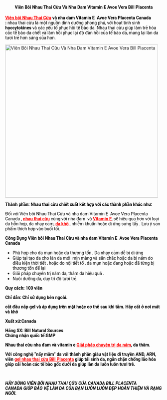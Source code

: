 <h2 style="text-align: center;"><span style="font-size: 14px; font-family: Roboto; color: #000000;">Viên Bôi Nhau Thai Cừu Và Nha Dam Vitamin E Avoe Vera Bill Placenta</span></h2>
<span style="font-size: 14px; font-family: Roboto; color: #000000;"><strong><span style="color: #ff0000;"><a style="color: #ff0000;" href="https://haby.vn/san-pham/vien-boi-nhau-thai-cuu-va-nha-dam-vitamin-e-avoe-vera-bill-placenta/">Viên bôi Nhau Thai Cừu</a> </span>và nha dam Vitamin E  Avoe Vera Placenta Canada :</strong> nhau thai cừu là một nguồn dinh dưỡng phong phú, với hoạt tính sinh <strong>họccytokines </strong>và các yếu tố phục hồi tế bào da. Nhau thai cừu giúp làm trẻ hóa các tế bào da chết và làm hồi phục lại độ đàn hồi của tế bào da, mang lại làn da tươi trẻ hơn sáng sủa hơn.</span>
<p style="text-align: left;"><img class="aligncenter wp-image-3879 size-full" src="https://haby.vn/wp-content/uploads/2017/06/0636117148822826625.jpg" alt="Viên Bôi Nhau Thai Cừu Và Nha Dam Vitamin E Avoe Vera Bill Placenta" width="490" height="490" /></p>
<span style="font-size: 14px; font-family: Roboto; color: #000000;"><strong>Thành phần: Nhau thai cừu chiết xuất kết hợp với các thành phần khác như:</strong></span>

<span style="font-size: 14px; font-family: Roboto; color: #000000;">Đối với Viên bôi Nhau Thai Cừu và nha dam Vitamin E  Avoe Vera Placenta Canada , <strong><span style="color: #ff0000;"><a style="color: #ff0000;" href="https://haby.vn/san-pham/vien-nhau-thai-cuu-costar-sheep-placenta-15000mg-100-vien/">nhau thai cừu</a></span></strong> cùng với nha đam  và <strong><span style="color: #ff0000;"><a style="color: #ff0000;" href="https://haby.vn/san-pham/kem-duong-tri-nam-tan-nhang-va-vitamin-e/">Vitamin E</a></span></strong>, sẽ hiệu quả hơn với loại da hỗn hợp, da nhạy cảm, <strong><span style="color: #ff0000;"><a style="color: #ff0000;" href="https://haby.vn/san-pham/nuoc-hoa-hong-duong-danh-cho-da-kho-mat-nuoc-milky-dress-120ml/">da khô</a></span></strong> , nhiễm khuẩn hoặc dị ứng sưng tấy . Lưu ý sản phẩm thích hợp vào buổi tối.</span>

<span style="font-size: 14px; font-family: Roboto; color: #000000;"><strong>Công Dụng Viên bôi Nhau Thai Cừu và nha dam Vitamin E  Avoe Vera Placenta Canada</strong></span>
<ul>
 	<li><span style="font-size: 14px; font-family: Roboto; color: #000000;">Phù hợp cho da mụn hoặc da thương tổn , Da nhạy cảm dễ bị dị ứng</span></li>
 	<li><span style="font-size: 14px; font-family: Roboto; color: #000000;">Giúp tại tạo da cho làn da mới  mịn màng và săn chắc hoặc da bị nám do điều kiện thời tiết , hoặc do nội tiết tố , da mụn hoặc đang hoặc đã từng bị thương tổn để lại</span></li>
 	<li><span style="font-size: 14px; font-family: Roboto; color: #000000;">Giải pháp chuyên trị nám da, thâm da hiệu quả .</span></li>
 	<li><span style="font-size: 14px; font-family: Roboto; color: #000000;">Nuôi dưỡng da, duy trì độ tươi trẻ.</span></li>
</ul>
<figure id="attachment_3537" class="thumbnail wp-caption alignnone"></figure>
<span style="font-family: Roboto; font-size: 14px; color: #000000;"><strong>Quy cách: 100 viên</strong></span>

<span style="font-family: Roboto; font-size: 14px; color: #000000;"><strong>Chỉ dẫn: Chỉ sử dụng bên ngoài.</strong></span>

<span style="font-family: Roboto; font-size: 14px; color: #000000;"><strong>cắt đầu nắp gel và áp dụng trên mặt hoặc cơ thể sau khi tắm. Hãy cất ở nơi mát và khô</strong></span>

<span style="font-family: Roboto; font-size: 14px; color: #000000;"><strong>Xuất xứ:Canada</strong></span>
<div><span style="font-family: Roboto; font-size: 14px; color: #000000;"><strong>Hãng SX: Bill Natural Sources</strong></span></div>
<span style="font-family: Roboto; font-size: 14px; color: #000000;"><strong>Chứng nhận quốc tế:GMP</strong></span>

<span style="font-size: 14px; font-family: Roboto; color: #000000;"><strong>Nhau thai cừu nha đam và vitamin e <span style="color: #ff0000;"><a style="color: #ff0000;" href="https://haby.vn/san-pham/vien-boi-tinh-chat-nhau-thai-cuu-nha-dam-vitamin-e-spf15-2/">Giải pháp chuyên trị da nám</a></span>, da thâm.</strong></span>
<div id="bl948">
<div id="bl879">
<div class="sq_blog_content">
<div class="sq_news_text">
<div class="sq_news_text"><span style="font-family: Roboto; font-size: 14px; color: #000000;"><strong>Với công nghệ “nẩy mầm” da với thành phần giàu vật liệu di truyền AND, ARN, viên <span style="color: #ff0000;"><a style="color: #ff0000;" href="https://haby.vn/san-pham/vien-boi-nhau-thai-cuu-va-vitamin-e-extra-spf15/">gel nhau thai cừu Bill Placenta</a></span> giúp tái sinh da, ngăn chặn chống lão hóa giúp cải hoàn các tế bào gốc dưới da giúp làn da luôn luôn tươi trẻ.</strong></span></div>
<div><span style="font-family: Roboto; font-size: 14px; color: #000000;"> </span></div>
<div>
<h2><span style="font-family: Roboto; font-size: 14px; color: #000000;"><em>HÃY DÙNG VIÊN BÔI NHAU THAI CỪU CỦA CANADA BILL PLACENTA CANADA GIÚP BẢO VỆ LÀN DA CỦA BẠN LUÔN LUÔN ĐẸP HOÀN THIỆN VÀ RẠNG NGỜI.</em></span></h2>
</div>
</div>
<div class="sq_news_text"><span style="font-family: Roboto; font-size: 14px; color: #000000;"> </span></div>
</div>
</div>
</div>
